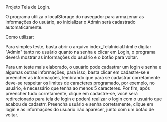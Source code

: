 Projeto Tela de Login.

O programa utiliza o localStorage do navegador para armazenar as informações do usuário, ao inicializar o Admin será cadastrado automaticamente.

Como utilizar:

Para simples teste, basta abrir o arquivo index_TelaInicial.html e digitar "Admin" tanto no usuário quanto na senha e clicar em Login, o programa deverá mostrar as informações do usuário e o botão para voltar. 

Para um teste mais elaborado, o usuário pode cadastrar um login e senha e algumas outras informações, para isso, basta clicar em cadastre-se e preencher as informações, lembrando que para se cadastrar corretamente deve-se respeitar os limites de caracteres programado, por exemplo, no usuário, é necessário que tenha ao menos 5 caracteres. Por fim, após preencher tudo corretamente, clique em cadastre-se, você será redirecionado para tela de login e poderá realizar o login com o usuário que acabou de cadastrr. Preencha usuário e senha corretamente, clique em login e as informações do usuário irão aparecer, junto com um botão de voltar.

